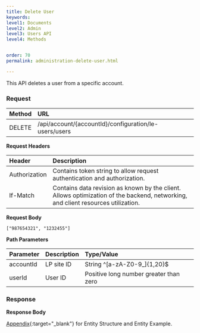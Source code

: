 ```yaml
---
title: Delete User
keywords:
level1: Documents
level2: Admin
level3: Users API
level4: Methods


order: 70
permalink: administration-delete-user.html

---
```


This API deletes a user from a specific account.

### Request

| Method|      URL|  
 |:--------  |:---  |
 |DELETE|  /api/account/{accountId}/configuration/le-users/users |

**Request Headers**

 |Header         |Description  |
 |:------|        :--------  |
 |Authorization|  Contains token string to allow request authentication and authorization.  |
 |If-Match|  Contains data revision as known by the client. Allows optimization of the backend, networking, and client resources utilization.  |

**Request Body**
 
`["987654321", "1232455"]`

**Path Parameters**

 |Parameter|  Description|  Type/Value |
 |:------    |:--------    |:--------|
 |accountId|  LP site ID|   String ^[a-zA-Z0-9_]{1,20}$|
 |userId  |User ID   |Positive long number greater than zero|

### Response

**Response Body**

[Appendix](administration-users-appendix.html){:target="_blank"} for Entity Structure and Entity Example.
